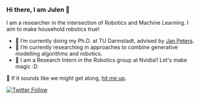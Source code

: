 ### Hi there, I am Julen 👋

I am a researcher in the intersection of Robotics and Machine Learning. I aim to make household robotics true!

- 🔭 I’m currently doing my Ph.D. at TU Darmstadt, advised by [Jan Peters](https://www.ias.informatik.tu-darmstadt.de/Team/JanPeters).
- 🌱 I’m currently researching in approaches to combine generative modelling algorithms and robotics.
- 🤖 I am a Research Intern in the Robotics group at Nvidia!! Let's make magic :D

💬 If it sounds like we might get along, [hit me up](mailto:julen@robot-learning.de).

[![Twitter Follow](https://img.shields.io/twitter/follow/theCamusean?label=Follow&style=social)](https://twitter.com/theCamusean)
